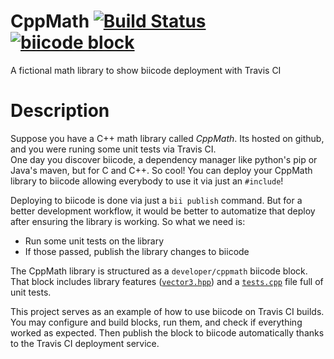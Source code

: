 CppMath [![Build Status](https://travis-ci.org/Manu343726/CppMath.svg?branch=master)](https://travis-ci.org/Manu343726/CppMath) [![biicode block](http://img.shields.io/badge/manu343726%2Fcppmath-DEV-yellow.svg)](https://www.biicode.com/manu343726/manu343726/cppmath/master)
=======

A fictional math library to show biicode deployment with Travis CI

Description
===========

Suppose you have a C++ math library called *CppMath*. Its hosted on github, and you were runing some unit tests via Travis CI.  
One day you discover biicode, a dependency manager like python's pip or Java's maven, but for C and C++. So cool! You can deploy your CppMath
library to biicode allowing everybody to use it via just an `#include`!  

Deploying to biicode is done via just a `bii publish` command. But for a better development workflow, it would be better to automatize that deploy after ensuring the library is working. So what we need is:

 - Run some unit tests on the library
 - If those passed, publish the library changes to biicode

The CppMath library is structured as a `developer/cppmath` biicode block. That block includes library features ([`vector3.hpp`](https://github.com/Manu343726/try-biicode-travisci/blob/master/blocks/manu343726/try-biicode-travisci/vector3.hpp)) and a [`tests.cpp`](https://github.com/Manu343726/try-biicode-travisci/blob/master/blocks/manu343726/try-biicode-travisci/test.cpp) file full of unit tests.

This project serves as an example of how to use biicode on Travis CI builds. You may configure and build blocks, run them, and check if everything worked as expected. Then publish the block to biicode automatically thanks to the Travis CI deployment service.

